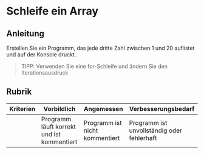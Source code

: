 # Schleife ein Array

## Anleitung

Erstellen Sie ein Programm, das jede dritte Zahl zwischen 1 und 20 auflistet und auf der Konsole druckt.

> TIPP: Verwenden Sie eine for-Schleife und ändern Sie den Iterationsausdruck

## Rubrik

| Kriterien | Vorbildlich | Angemessen | Verbesserungsbedarf |
| -------- | --------------------------------------- | ------------------------ | ------------------------------ |
| | Programm läuft korrekt und ist kommentiert | Programm ist nicht kommentiert | Programm ist unvollständig oder fehlerhaft
